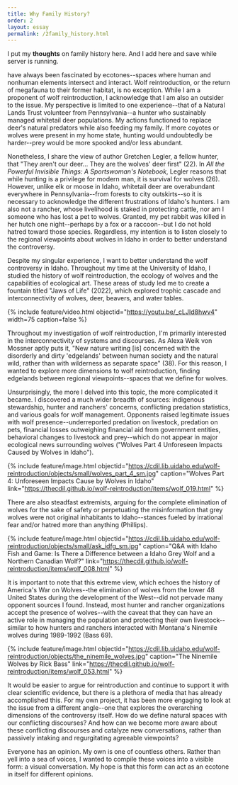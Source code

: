 ```yaml
---
title: Why Family History?
order: 2
layout: essay
permalink: /2family_history.html
---
```


I put my **thoughts** on family history here. And I add here and save while server is running.


 have always been fascinated by ecotones--spaces where human and nonhuman elements intersect and interact. Wolf reintroduction, or the return of megafauna to their former habitat, is no exception. While I am a proponent of wolf reintroduction, I acknowledge that I am also an outsider to the issue. My perspective is limited to one experience--that of a Natural Lands Trust volunteer from Pennsylvania--a hunter who sustainably managed whitetail deer populations. My actions functioned to replace deer's natural predators while also feeding my family. If more coyotes or wolves were present in my home state, hunting would undoubtedly be harder--prey would be more spooked and/or less abundant.

Nonetheless, I share the view of author Gretchen Legler, a fellow hunter, that "They aren't our deer... They are the wolves' deer first" (22). In _All the Powerful Invisible Things: A Sportswoman's Notebook_, Legler reasons that while hunting is a privilege for modern man, it is survival for wolves (26). However, unlike elk or moose in Idaho, whitetail deer are overabundant everywhere in Pennsylvania--from forests to city outskirts--so it is necessary to acknowledge the different frustrations of Idaho's hunters. I am also not a rancher, whose livelihood is staked in protecting cattle, nor am I someone who has lost a pet to wolves. Granted, my pet rabbit was killed in her hutch one night--perhaps by a fox or a raccoon--but I do not hold hatred toward those species. Regardless, my intention is to listen closely to the regional viewpoints about wolves in Idaho in order to better understand the controversy.  

Despite my singular experience, I want to better understand the wolf controversy in Idaho. Throughout my time at the University of Idaho, I studied the history of wolf reintroduction, the ecology of wolves and the capabilities of ecological art. These areas of study led me to create a fountain titled "Jaws of Life" (2022), which explored trophic cascade and interconnectivity of wolves, deer, beavers, and water tables. 

{% include feature/video.html objectid="https://youtu.be/_cLJId8hwv4" width=75 caption=false %}

Throughout my investigation of wolf reintroduction, I'm primarily interested in the interconnectivity of systems and discourses. As Alexa Weik von Mossner aptly puts it, "New nature writing [is] concerned with the disorderly and dirty 'edgelands' between human society and the natural wild, rather than with wilderness as separate space" (38). For this reason, I wanted to explore more dimensions to wolf reintroduction, finding edgelands between regional viewpoints--spaces that we define for wolves.

Unsurprisingly, the more I delved into this topic, the more complicated it became. I discovered a much wider breadth of sources: indigenous stewardship, hunter and ranchers' concerns, conflicting predation statistics, and various goals for wolf management. Opponents raised legitimate issues with wolf presence--underreported predation on livestock, predation on pets, financial losses outweighing financial aid from government entities, behavioral changes to livestock and prey--which do not appear in major ecological news surrounding wolves ("Wolves Part 4 Unforeseen Impacts Caused by Wolves in Idaho"). 

{% include feature/image.html objectid="https://cdil.lib.uidaho.edu/wolf-reintroduction/objects/small/wolves_part_4_sm.jpg" caption="Wolves Part 4: Unforeseen Impacts Cause by Wolves in Idaho" link="https://thecdil.github.io/wolf-reintroduction/items/wolf_019.html" %}

There are also steadfast extremists, arguing for the complete elimination of wolves for the sake of safety or perpetuating the misinformation that grey wolves were not original inhabitants to Idaho--stances fueled by irrational fear and/or hatred more than anything (Phillips).

{% include feature/image.html objectid="https://cdil.lib.uidaho.edu/wolf-reintroduction/objects/small/ask_idfg_sm.jpg" caption="Q&A with Idaho Fish and Game: Is There a Difference between a Idaho Grey Wolf and a Northern Canadian Wolf?" link="https://thecdil.github.io/wolf-reintroduction/items/wolf_008.html" %}

It is important to note that this extreme view, which echoes the history of America's War on Wolves--the elimination of wolves from the lower 48 United States during the development of the West--did not pervade many opponent sources I found. Instead, most hunter and rancher organizations accept the presence of wolves--with the caveat that they can have an active role in managing the population and protecting their own livestock--similar to how hunters and ranchers interacted with Montana's Ninemile wolves during 1989-1992 (Bass 69). 

{% include feature/image.html objectid="https://cdil.lib.uidaho.edu/wolf-reintroduction/objects/the_ninemile_wolves.jpg" caption="The Ninemile Wolves by Rick Bass" link="https://thecdil.github.io/wolf-reintroduction/items/wolf_053.html" %}

It would be easier to argue for reintroduction and continue to support it with clear scientific evidence, but there is a plethora of media that has already accomplished this. For my own project, it has been more engaging to look at the issue from a different angle--one that explores the overarching dimensions of the controversy itself. How do we define natural spaces with our conflicting discourses? And how can we become more aware about these conflicting discourses and catalyze new conversations, rather than passively intaking and regurgitating agreeable viewpoints?

Everyone has an opinion. My own is one of countless others. Rather than yell into a sea of voices, I wanted to compile these voices into a visible form: a visual conversation. My hope is that this form can act as an ecotone in itself for different opinions.